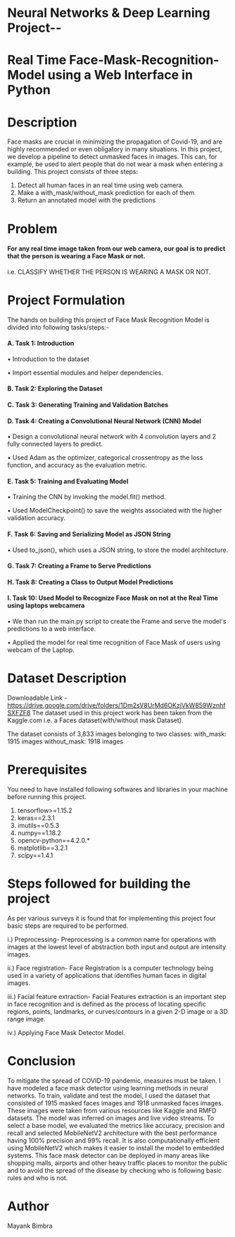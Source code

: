 # Neural Networks & Deep Learning Project--
# Real Time Face-Mask-Recognition-Model using a Web Interface in Python

# Description
Face masks are crucial in minimizing the propagation of Covid-19, and are highly recommended or even obligatory in many situations. In this project, we develop a pipeline to detect unmasked faces in images. This can, for example, be used to alert people that do not wear a mask when entering a building.
This project consists of three steps:
1. Detect all human faces in an real time using web camera.
2. Make a with_mask/without_mask prediction for each of them
3. Return an annotated model with the predictions

# Problem
#### For any real time image taken from our web camera, our goal is to predict that the person is wearing a Face Mask or not.
 i.e. CLASSIFY WHETHER THE PERSON IS WEARING A MASK OR NOT. 
# Project Formulation

The hands on building this project of Face Mask Recognition Model is divided into following tasks/steps:-

#### A.	Task 1: Introduction 
•	Introduction to the dataset

•	Import essential modules and helper dependencies.

#### B.	Task 2: Exploring the Dataset

#### C.	Task 3: Generating Training and Validation Batches

#### D.	Task 4: Creating a Convolutional Neural Network (CNN) Model
•	Design a convolutional neural network with 4 convolution layers and 2 fully connected layers to predict.

•	Used Adam as the optimizer, categorical crossentropy as the loss function, and accuracy as the evaluation metric.

#### E.	Task 5: Training and Evaluating Model
•	Training the CNN by invoking the model.fit() method.

•	Used ModelCheckpoint() to save the weights associated with the higher validation accuracy.

#### F.	Task 6: Saving and Serializing Model as JSON String
•	Used to_json(), which uses a JSON string, to store the model architecture.

#### G.	Task 7: Creating a Frame to Serve Predictions

#### H.	Task 8: Creating a Class to Output Model Predictions

#### I.	Task 10: Used Model to Recognize Face Mask on not at the Real Time using laptops webcamera
•	We than run the main.py script to create the Frame and serve the model's predictions to a web interface.

•	Applied the model for real time recognition of Face Mask of users using webcam of the Laptop.


# Dataset Description
Downloadable Link - https://drive.google.com/drive/folders/1Dm2sV8UrMd6OKzjVkW859WznhfSXFZF8
The dataset used in this project work has been taken from the Kaggle.com i.e. a Faces dataset(with/without mask Dataset).

The dataset consists of 3,833 images belonging to two classes:
with_mask: 1915 images
without_mask: 1918 images

# Prerequisites
You need to have installed following softwares and libraries in your machine before running this project.

1. tensorflow>=1.15.2
2. keras==2.3.1
3. imutils==0.5.3
4. numpy==1.18.2
5. opencv-python==4.2.0.*
6. matplotlib==3.2.1
7. scipy==1.4.1

# Steps followed for building the project

As per various surveys it is found that for implementing this project four basic steps are required to be performed.

i.) Preprocessing- Preprocessing is a common name for operations with images at the lowest level of abstraction both input and output are intensity images. 

ii.) Face registration- Face Registration is a computer technology being used in a variety of applications that identifies human faces in digital images. 

iii.) Facial feature extraction- Facial Features extraction is an important step in face recognition and is defined as the process of locating specific regions, points, landmarks, or curves/contours in a given 2-D image or a 3D range image.  

iv.) Applying Face Mask Detector Model.

# Conclusion
To mitigate the spread of COVID-19 pandemic, measures must be taken. I have modeled a face mask detector using learning methods in neural networks. To train, validate and test the model, I used the dataset that consisted of 1915 masked faces images and 1918 unmasked faces images. These images were taken from various resources like Kaggle and RMFD datasets. The model was inferred on images and live video streams.
To select a base model, we evaluated the metrics like accuracy, precision and recall and selected MobileNetV2 architecture with the best performance having 100% precision and 99% recall. It is also computationally efficient using MobileNetV2 which makes it easier to install the model to embedded systems.
This face mask detector can be deployed in many areas like shopping malls, airports and other heavy traffic places to monitor the public and to avoid the spread of the disease by checking who is following basic rules and who is not.

# Author
Mayank Bimbra
